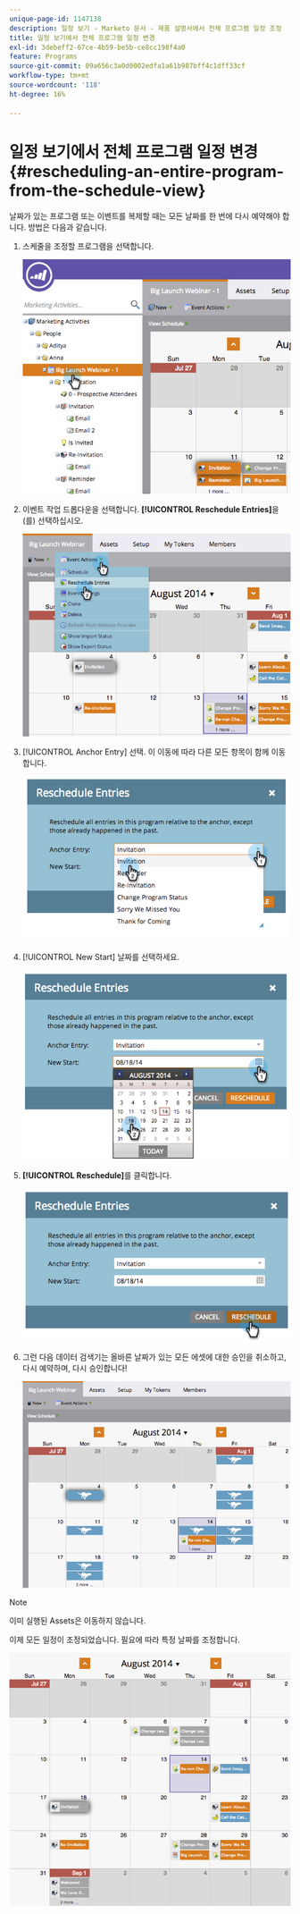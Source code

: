 ```yaml
---
unique-page-id: 1147138
description: 일정 보기 - Marketo 문서 - 제품 설명서에서 전체 프로그램 일정 조정
title: 일정 보기에서 전체 프로그램 일정 변경
exl-id: 3debeff2-67ce-4b59-be5b-ce8cc198f4a0
feature: Programs
source-git-commit: 09a656c3a0d0002edfa1a61b987bff4c1dff33cf
workflow-type: tm+mt
source-wordcount: '118'
ht-degree: 16%

---
```


# 일정 보기에서 전체 프로그램 일정 변경 {#rescheduling-an-entire-program-from-the-schedule-view}

날짜가 있는 프로그램 또는 이벤트를 복제할 때는 모든 날짜를 한 번에 다시 예약해야 합니다. 방법은 다음과 같습니다.

1. 스케줄을 조정할 프로그램을 선택합니다.

   ![](assets/image2014-9-23-15-3a15-3a18.png)

1. 이벤트 작업 드롭다운을 선택합니다. **[!UICONTROL Reschedule Entries]**&#x200B;을(를) 선택하십시오.

   ![](assets/image2014-9-23-15-3a15-3a53.png)

1. [!UICONTROL Anchor Entry] 선택. 이 이동에 따라 다른 모든 항목이 함께 이동합니다.

   ![](assets/image2014-9-23-15-3a18-3a23.png)

1. [!UICONTROL New Start] 날짜를 선택하세요.

   ![](assets/image2014-9-23-15-3a18-3a37.png)

1. **[!UICONTROL Reschedule]**&#x200B;를 클릭합니다.

   ![](assets/image2014-9-23-15-3a18-3a54.png)

1. 그런 다음 데이터 검색기는 올바른 날짜가 있는 모든 에셋에 대한 승인을 취소하고, 다시 예약하며, 다시 승인합니다!

   ![](assets/image2014-9-23-15-3a19-3a1.png)

>[!NOTE]
>
>이미 실행된 Assets은 이동하지 않습니다.

이제 모든 일정이 조정되었습니다. 필요에 따라 특정 날짜를 조정합니다.

![](assets/image2014-9-23-15-3a19-3a58.png)
